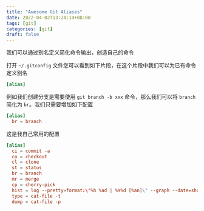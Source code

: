 ```yaml
---
title: "Awesome Git Aliases"
date: 2022-04-02T13:24:14+08:00
tags: [git]
categories: [git]
draft: false
---
```


我们可以通过别名定义简化命令输出，创造自己的命令

打开 `~/.gitconfig` 文件您可以看到如下片段，在这个片段中我们可以为已有命令定义别名

```toml
[alias]
```

例如我们创建分支是需要使用 `git branch -b xxx` 命令，那么我们可以将 `branch` 简化为 `br`。我们只需要增加如下配置

```toml
[alias]
  br = branch
```

这是我自己常用的配置

```toml
[alias]
  ci = commit -a
  co = checkout
  cl = clone
  st = status
  br = branch
  mr = merge
  cp = cherry-pick
  hist = log --pretty=format:\"%h %ad | %s%d [%an]\" --graph --date=short
  type = cat-file -t
  dump = cat-file -p
```